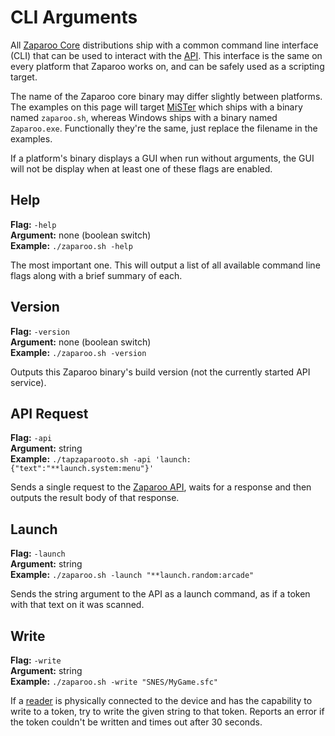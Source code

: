 # CLI Arguments

All [Zaparoo Core](/docs/core) distributions ship with a common command line interface (CLI) that can be used to interact with the [API](/docs/core/api). This interface is the same on every platform that Zaparoo works on, and can be safely used as a scripting target.

The name of the Zaparoo core binary may differ slightly between platforms. The examples on this page will target [MiSTer](/docs/platforms/mister) which ships with a binary named `zaparoo.sh`, whereas Windows ships with a binary named `Zaparoo.exe`. Functionally they're the same, just replace the filename in the examples.

If a platform's binary displays a GUI when run without arguments, the GUI will not be display when at least one of these flags are enabled.

## Help

**Flag:** `-help`  
**Argument:** none (boolean switch)  
**Example:** `./zaparoo.sh -help`

The most important one. This will output a list of all available command line flags along with a brief summary of each.

## Version

**Flag:** `-version`  
**Argument:** none (boolean switch)  
**Example:** `./zaparoo.sh -version`

Outputs this Zaparoo binary's build version (not the currently started API service).

## API Request

**Flag:** `-api`  
**Argument:** string  
**Example:** `./tapzaparooto.sh -api 'launch:{"text":"**launch.system:menu"}'`

Sends a single request to the [Zaparoo API](../core/api/index.md), waits for a response and then outputs the result body of that response.

## Launch

**Flag:** `-launch`  
**Argument:** string  
**Example:** `./zaparoo.sh -launch "**launch.random:arcade"`

Sends the string argument to the API as a launch command, as if a token with that text on it was scanned.

## Write

**Flag:** `-write`  
**Argument:** string  
**Example:** `./zaparoo.sh -write "SNES/MyGame.sfc"`

If a [reader](../readers/index.md) is physically connected to the device and has the capability to write to a token, try to write the given string to that token. Reports an error if the token couldn't be written and times out after 30 seconds.
